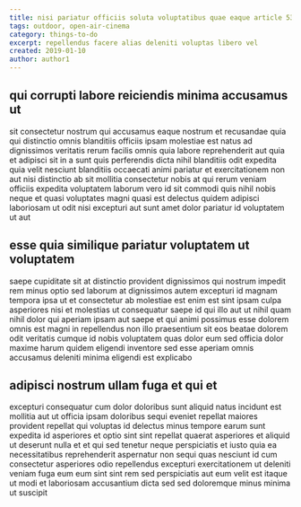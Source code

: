 ```yaml
---
title: nisi pariatur officiis soluta voluptatibus quae eaque article 5363
tags: outdoor, open-air-cinema
category: things-to-do
excerpt: repellendus facere alias deleniti voluptas libero vel
created: 2019-01-10
author: author1
---
```


## qui corrupti labore reiciendis minima accusamus ut

sit consectetur nostrum qui accusamus eaque nostrum et recusandae quia qui distinctio omnis blanditiis officiis ipsam molestiae est natus ad dignissimos veritatis rerum facilis omnis quia labore reprehenderit aut quia et adipisci sit in a sunt quis perferendis dicta nihil blanditiis odit expedita quia velit nesciunt blanditiis occaecati animi pariatur et exercitationem non aut nisi distinctio ab sit mollitia consectetur nobis at qui rerum veniam officiis expedita voluptatem laborum vero id sit commodi quis nihil nobis neque et quasi voluptates magni quasi est delectus quidem adipisci laboriosam ut odit nisi excepturi aut sunt amet dolor pariatur id voluptatem ut aut

## esse quia similique pariatur voluptatem ut voluptatem

saepe cupiditate sit at distinctio provident dignissimos qui nostrum impedit rem minus optio sed laborum at dignissimos autem excepturi id magnam tempora ipsa ut et consectetur ab molestiae est enim est sint ipsam culpa asperiores nisi et molestias ut consequatur saepe id qui illo aut ut nihil quam nihil dolor qui aperiam ipsam aut saepe et qui animi possimus esse dolorem omnis est magni in repellendus non illo praesentium sit eos beatae dolorem odit veritatis cumque id nobis voluptatem quas dolor eum sed officia dolor maxime harum quidem eligendi inventore sed esse aperiam omnis accusamus deleniti minima eligendi est explicabo

## adipisci nostrum ullam fuga et qui et

excepturi consequatur cum dolor doloribus sunt aliquid natus incidunt est mollitia aut ut officia ipsam doloribus sequi eveniet repellat maiores provident repellat qui voluptas id delectus minus tempore earum sunt expedita id asperiores et optio sint sint repellat quaerat asperiores et aliquid ut deserunt nulla et et qui sed tenetur neque perspiciatis et iusto quia ea necessitatibus reprehenderit aspernatur non sequi quas nesciunt id cum consectetur asperiores odio repellendus excepturi exercitationem ut deleniti veniam fuga eum eum sint sint rem sed perspiciatis aut eum velit est itaque ut modi et laboriosam accusantium dicta sed sed doloremque minus minima ut suscipit
